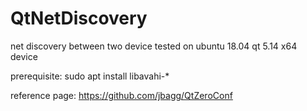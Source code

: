 # QtNetDiscovery
net discovery between two device 
tested on ubuntu 18.04 qt 5.14 x64 device

prerequisite:
sudo apt install libavahi-*

reference page:
https://github.com/jbagg/QtZeroConf
